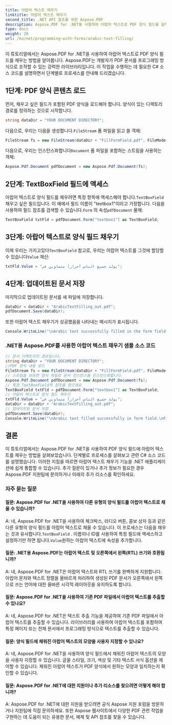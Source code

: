 ```yaml
---
title: 아랍어 텍스트 채우기
linktitle: 아랍어 텍스트 채우기
second_title: .NET API 참조를 위한 Aspose.PDF
description: Aspose.PDF for .NET을 사용하여 아랍어 텍스트로 PDF 양식 필드를 쉽게 채울 수 있습니다.
type: docs
weight: 20
url: /ko/net/programming-with-forms/arabic-text-filling/
---
```

이 튜토리얼에서는 Aspose.PDF for .NET을 사용하여 아랍어 텍스트로 PDF 양식 필드를 채우는 방법을 알아봅니다. Aspose.PDF는 개발자가 PDF 문서를 프로그래밍 방식으로 조작할 수 있는 강력한 라이브러리입니다. 이 작업을 수행하는 데 필요한 C# 소스 코드를 설명하면서 단계별로 프로세스를 안내해 드리겠습니다.

## 1단계: PDF 양식 콘텐츠 로드

먼저, 채우고 싶은 필드가 포함된 PDF 양식을 로드해야 합니다. 양식이 있는 디렉토리 경로를 정의하는 것으로 시작합니다.

```csharp
string dataDir = "YOUR DOCUMENT DIRECTORY";
```

 다음으로, 우리는 다음을 생성합니다.`FileStream` 폼 파일을 읽고 쓸 객체:

```csharp
FileStream fs = new FileStream(dataDir + "FillFormField.pdf", FileMode.Open, FileAccess.ReadWrite);
```

 다음으로, 우리는 인스턴스화합니다`Document` 폼 파일을 포함하는 스트림을 사용하는 객체:

```csharp
Aspose.Pdf.Document pdfDocument = new Aspose.Pdf.Document(fs);
```

## 2단계: TextBoxField 필드에 액세스

 아랍어 텍스트로 양식 필드를 채우려면 특정 항목에 액세스해야 합니다.`TextBoxField` 채우고 싶은 필드입니다. 이 예에서 필드 이름이 "textbox1"이라고 가정합니다. 다음을 사용하여 필드 참조를 검색할 수 있습니다.`Form` 의 속성`pdfDocument` 물체:

```csharp
TextBoxField txtFld = pdfDocument.Form["textbox1"] as TextBoxField;
```

## 3단계: 아랍어 텍스트로 양식 필드 채우기

 이제 우리는 가지고있다`TextBoxField` 참고로, 우리는 아랍어 텍스트를 그것에 할당할 수 있습니다`Value` 재산:

```csharp
txtFld.Value = "يولد جميع الناس أحراراً متساوين في";
```

## 4단계: 업데이트된 문서 저장

마지막으로 업데이트된 문서를 새 파일에 저장합니다.

```csharp
dataDir = dataDir + "ArabicTextFilling_out.pdf";
pdfDocument.Save(dataDir);
```

또한 아랍어 텍스트 채우기가 성공했음을 나타내는 메시지가 표시됩니다.

```csharp
Console.WriteLine("\nArabic text successfully filled in the form field.\nFile saved in the following location: " + dataDir);
```

### .NET용 Aspose.PDF를 사용한 아랍어 텍스트 채우기 샘플 소스 코드 
```csharp
// 문서 디렉토리의 경로입니다.
string dataDir = "YOUR DOCUMENT DIRECTORY";
//PDF 양식 내용 로드
FileStream fs = new FileStream(dataDir + "FillFormField.pdf", FileMode.Open, FileAccess.ReadWrite);
// 스트림을 보유한 양식 파일로 문서 인스턴스를 인스턴스화합니다.
Aspose.Pdf.Document pdfDocument = new Aspose.Pdf.Document(fs);
// 특정 TextBoxField의 참조를 얻으세요
TextBoxField txtFld = pdfDocument.Form["textbox1"] as TextBoxField;
// 아랍어 텍스트로 양식 필드 채우기
txtFld.Value = "يولد جميع الناس أحراراً متساوين في";
dataDir = dataDir + "ArabicTextFilling_out.pdf";
// 업데이트된 문서 저장
pdfDocument.Save(dataDir);
Console.WriteLine("\nArabic text filled successfully in form field.\nFile saved at " + dataDir);
```

## 결론

이 튜토리얼에서는 Aspose.PDF for .NET을 사용하여 PDF 양식 필드에 아랍어 텍스트를 채우는 방법을 살펴보았습니다. 단계별로 프로세스를 살펴보고 관련 C# 소스 코드를 설명했습니다. 이러한 지침을 따르면 아랍어 텍스트 채우기 기능을 .NET 애플리케이션에 쉽게 통합할 수 있습니다. 추가 질문이 있거나 추가 정보가 필요한 경우 Aspose.PDF 지원팀에 문의하거나 아래의 추가 리소스를 확인하세요.

### 자주 묻는 질문

#### 질문: Aspose.PDF for .NET을 사용하여 다른 유형의 양식 필드를 아랍어 텍스트로 채울 수 있습니까?

 A: 네, Aspose.PDF for .NET을 사용하여 체크박스, 라디오 버튼, 콤보 상자 등과 같은 다른 유형의 양식 필드를 아랍어 텍스트로 채울 수 있습니다. 이 프로세스는 다음을 채우는 것과 유사합니다.`TextBoxField` . 이름이나 ID를 사용하여 특정 필드에 액세스하고 설정하기만 하면 됩니다.`Value`원하는 아랍어 텍스트에 속성을 추가합니다.

#### 질문: .NET용 Aspose.PDF는 아랍어 텍스트 및 오른쪽에서 왼쪽(RTL) 쓰기와 호환됩니까?

A: 네, Aspose.PDF for .NET은 아랍어 텍스트와 RTL 쓰기를 완벽하게 지원합니다. 아랍어 문자와 텍스트 정렬을 올바르게 처리하여 생성된 PDF 문서가 오른쪽에서 왼쪽으로 쓰는 언어에 대한 올바른 시각적 레이아웃을 유지하도록 합니다.

#### 질문: Aspose.PDF for .NET을 사용하여 기존 PDF 파일에서 아랍어 텍스트를 추출할 수 있나요?

A: 네, Aspose.PDF for .NET은 텍스트 추출 기능을 제공하여 기존 PDF 파일에서 아랍어 텍스트를 추출할 수 있습니다. 라이브러리를 사용하여 아랍어 텍스트를 포함하여 특정 페이지 또는 전체 문서에서 프로그래밍 방식으로 텍스트를 추출할 수 있습니다.

#### 질문: 양식 필드에 채워진 아랍어 텍스트의 모양을 사용자 지정할 수 있나요?

A: 네, Aspose.PDF for .NET을 사용하여 양식 필드에서 채워진 아랍어 텍스트의 모양을 사용자 지정할 수 있습니다. 글꼴 스타일, 크기, 색상 및 기타 텍스트 서식 옵션을 제어할 수 있습니다. 채워진 아랍어 텍스트가 PDF 양식에서 원하는 모양과 일치하는지 확인할 수 있습니다.

#### 질문: Aspose.PDF for .NET에 대한 지원이나 추가 리소스를 찾으려면 어떻게 해야 합니까?

A: Aspose.PDF for .NET에 대한 지원을 받으려면 공식 Aspose 지원 포럼을 방문하거나 지원팀에 직접 문의하세요. 또한 Aspose 웹사이트에서 다양한 PDF 관련 작업을 구현하는 데 도움이 되는 유용한 문서, 예제 및 API 참조를 찾을 수 있습니다.